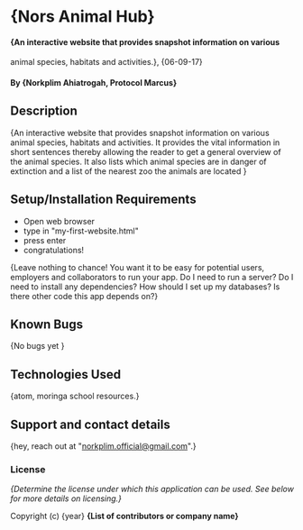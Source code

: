 # {Nors Animal Hub}

#### {An interactive website that provides snapshot information on various
animal species, habitats and activities.}, {06-09-17}

#### By **{Norkplim Ahiatrogah, Protocol Marcus}**

## Description

{An interactive website that provides snapshot information on various
animal species, habitats and activities. It provides the vital information in
short sentences thereby allowing the reader to get a general overview of the
animal species. It also lists which animal species are in danger of extinction
and a list of the nearest zoo the animals are located }

## Setup/Installation Requirements

* Open web browser
* type in "my-first-website.html"
* press enter
* congratulations!


{Leave nothing to chance! You want it to be easy for potential users, employers
and collaborators to run your app. Do I need to run a server? Do I need to
install any dependencies? How should I set up my databases? Is there other code
this app depends on?}

## Known Bugs

{No bugs yet }

## Technologies Used

{atom, moringa school resources.}

## Support and contact details

{hey, reach out at "norkplim.official@gmail.com".}
 
### License

*{Determine the license under which this application can be used.  See below for more details on licensing.}*

Copyright (c) {year} **{List of contributors or company name}**
